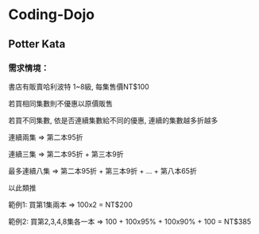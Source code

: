 # Coding-Dojo

## Potter Kata
### 需求情境：
書店有販賣哈利波特 1~8級, 每集售價NT$100

若買相同集數則不優惠以原價販售

若買不同集數, 依是否連續集數給不同的優惠, 連續的集數越多折越多

連續兩集 => 第二本95折

連續三集 => 第二本95折 + 第三本9折

最多連續八集 => 第二本95折 + 第三本9折 + ... + 第八本65折

以此類推

範例1: 
  買第1集兩本 
  => 100x2 = NT$200

範例2: 
  買第2,3,4,8集各一本 
  => 100 + 100x95% + 100x90% + 100 = NT$385
  
